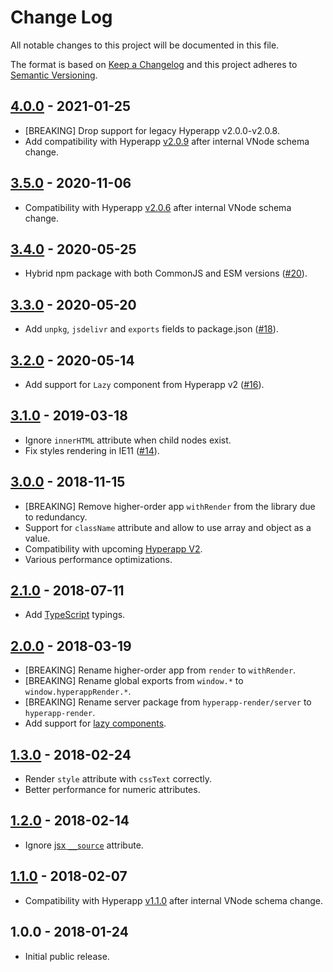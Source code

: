 # Change Log

All notable changes to this project will be documented in this file.

The format is based on [Keep a Changelog](http://keepachangelog.com/en/1.0.0/)
and this project adheres to [Semantic Versioning](http://semver.org/spec/v2.0.0.html).

## [4.0.0] - 2021-01-25

- [BREAKING] Drop support for legacy Hyperapp v2.0.0-v2.0.8.
- Add compatibility with Hyperapp [v2.0.9](https://github.com/hyperapp/hyperapp/releases/tag/2.0.9)
  after internal VNode schema change.

## [3.5.0] - 2020-11-06

- Compatibility with Hyperapp [v2.0.6](https://github.com/hyperapp/hyperapp/releases/tag/2.0.6)
  after internal VNode schema change.

## [3.4.0] - 2020-05-25

- Hybrid npm package with both CommonJS and ESM versions
  ([#20](https://github.com/kriasoft/hyperapp-render/pull/20)).

## [3.3.0] - 2020-05-20

- Add `unpkg`, `jsdelivr` and `exports` fields to package.json
  ([#18](https://github.com/kriasoft/hyperapp-render/pull/18)).

## [3.2.0] - 2020-05-14

- Add support for `Lazy` component from Hyperapp v2
  ([#16](https://github.com/kriasoft/hyperapp-render/pull/16)).

## [3.1.0] - 2019-03-18

- Ignore `innerHTML` attribute when child nodes exist.
- Fix styles rendering in IE11 ([#14](https://github.com/kriasoft/hyperapp-render/pull/14)).

## [3.0.0] - 2018-11-15

- [BREAKING] Remove higher-order app `withRender` from the library due to redundancy.
- Support for `className` attribute and allow to use array and object as a value.
- Compatibility with upcoming [Hyperapp V2](https://github.com/hyperapp/hyperapp/pull/726).
- Various performance optimizations.

## [2.1.0] - 2018-07-11

- Add [TypeScript](https://www.typescriptlang.org/) typings.

## [2.0.0] - 2018-03-19

- [BREAKING] Rename higher-order app from `render` to `withRender`.
- [BREAKING] Rename global exports from `window.*` to `window.hyperappRender.*`.
- [BREAKING] Rename server package from `hyperapp-render/server` to `hyperapp-render`.
- Add support for [lazy components](https://github.com/hyperapp/hyperapp/tree/1.2.0#lazy-components).

## [1.3.0] - 2018-02-24

- Render `style` attribute with `cssText` correctly.
- Better performance for numeric attributes.

## [1.2.0] - 2018-02-14

- Ignore [jsx `__source`](https://babeljs.io/docs/plugins/transform-react-jsx-source/) attribute.

## [1.1.0] - 2018-02-07

- Compatibility with Hyperapp [v1.1.0](https://github.com/hyperapp/hyperapp/releases/tag/1.1.0)
  after internal VNode schema change.

## 1.0.0 - 2018-01-24

- Initial public release.

[unreleased]: https://github.com/kriasoft/hyperapp-render/compare/v4.0.0...HEAD
[4.0.0]: https://github.com/kriasoft/hyperapp-render/compare/v3.5.0...v4.0.0
[3.5.0]: https://github.com/kriasoft/hyperapp-render/compare/v3.4.0...v3.5.0
[3.4.0]: https://github.com/kriasoft/hyperapp-render/compare/v3.3.0...v3.4.0
[3.3.0]: https://github.com/kriasoft/hyperapp-render/compare/v3.2.0...v3.3.0
[3.2.0]: https://github.com/kriasoft/hyperapp-render/compare/v3.1.0...v3.2.0
[3.1.0]: https://github.com/kriasoft/hyperapp-render/compare/v3.0.0...v3.1.0
[3.0.0]: https://github.com/kriasoft/hyperapp-render/compare/v2.1.0...v3.0.0
[2.1.0]: https://github.com/kriasoft/hyperapp-render/compare/v2.0.0...v2.1.0
[2.0.0]: https://github.com/kriasoft/hyperapp-render/compare/v1.3.0...v2.0.0
[1.3.0]: https://github.com/kriasoft/hyperapp-render/compare/v1.2.0...v1.3.0
[1.2.0]: https://github.com/kriasoft/hyperapp-render/compare/v1.1.0...v1.2.0
[1.1.0]: https://github.com/kriasoft/hyperapp-render/compare/v1.0.0...v1.1.0
